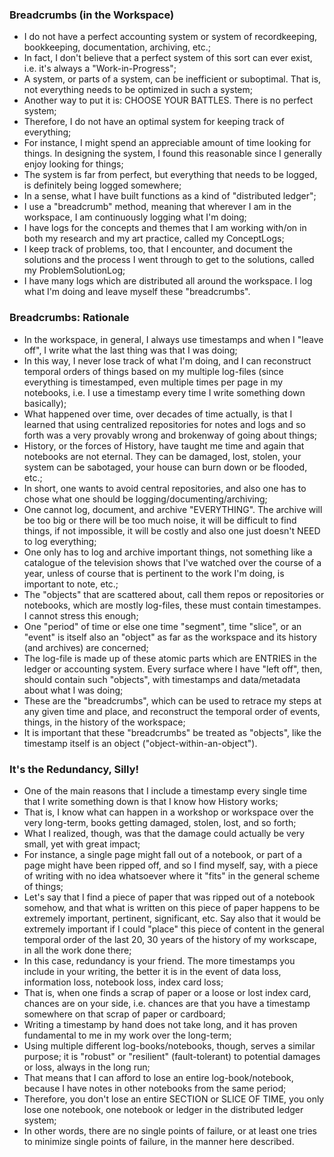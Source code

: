 ### Breadcrumbs (in the Workspace)
* I do not have a perfect accounting system or system of recordkeeping, bookkeeping, documentation, archiving, etc.;
* In fact, I don't believe that a perfect system of this sort can ever exist, i.e. it's always a "Work-in-Progress";
* A system, or parts of a system, can be inefficient or suboptimal. That is, not everything needs to be optimized in such a system;
* Another way to put it is: CHOOSE YOUR BATTLES. There is no perfect system;
* Therefore, I do not have an optimal system for keeping track of everything;
* For instance, I might spend an appreciable amount of time looking for things. In designing the system, I found this reasonable since I generally enjoy looking for things;
* The system is far from perfect, but everything that needs to be logged, is definitely being logged somewhere;
* In a sense, what I have built functions as a kind of "distributed ledger";
* I use a "breadcrumb" method, meaning that wherever I am in the workspace, I am continuously logging what I'm doing;
* I have logs for the concepts and themes that I am working with/on in both my research and my art practice, called my ConceptLogs;
* I keep track of problems, too, that I encounter, and document the solutions and the process I went through to get to the solutions, called my ProblemSolutionLog;
* I have many logs which are distributed all around the workspace. I log what I'm doing and leave myself these "breadcrumbs".

### Breadcrumbs: Rationale
* In the workspace, in general, I always use timestamps and when I "leave off", I write what the last thing was that I was doing;
* In this way, I never lose track of what I'm doing, and I can reconstruct temporal orders of things based on my multiple log-files (since everything is timestamped, even multiple times per page in my notebooks, i.e. I use a timestamp every time I write something down basically);
* What happened over time, over decades of time actually, is that I learned that using centralized repositories for notes and logs and so forth was a very provably wrong and brokenway of going about things;
* History, or the forces of History, have taught me time and again that notebooks are not eternal. They can be damaged, lost, stolen, your system can be sabotaged, your house can burn down or be flooded, etc.;
* In short, one wants to avoid central repositories, and also one has to chose what one should be logging/documenting/archiving;
* One cannot log, document, and archive "EVERYTHING". The archive will be too big or there will be too much noise, it will be difficult to find things, if not impossible, it will be costly and also one just doesn't NEED to log everything;
* One only has to log and archive important things, not something like a catalogue of the television shows that I've watched over the course of a year, unless of course that is pertinent to the work I'm doing, is important to note, etc.;
* The "objects" that are scattered about, call them repos or repositories or notebooks, which are mostly log-files, these must contain timestampes. I cannot stress this enough;
* One "period" of time or else one time "segment", time "slice", or an "event" is itself also an "object" as far as the workspace and its history (and archives) are concerned;
* The log-file is made up of these atomic parts which are ENTRIES in the ledger or accounting system. Every surface where I have "left off", then, should contain such "objects", with timestamps and data/metadata about what I was doing;
* These are the "breadcrumbs", which can be used to retrace my steps at any given time and place, and reconstruct the temporal order of events, things, in the history of the workspace;
* It is important that these "breadcrumbs" be treated as "objects", like the timestamp itself is an object ("object-within-an-object").

### It's the Redundancy, Silly!
* One of the main reasons that I include a timestamp every single time that I write something down is that I know how History works;
* That is, I know what can happen in a workshop or workspace over the very long-term, books getting damaged, stolen, lost, and so forth;
* What I realized, though, was that the damage could actually be very small, yet with great impact;
* For instance, a single page might fall out of a notebook, or part of a page might have been ripped off, and so I find myself, say, with a piece of writing with no idea whatsoever where it "fits" in the general scheme of things;
* Let's say that I find a piece of paper that was ripped out of a notebook somehow, and that what is written on this piece of paper happens to be extremely important, pertinent, significant, etc. Say also that it would be extremely important if I could "place" this piece of content in the general temporal order of the last 20, 30 years of the history of my workscape, in all the work done there;
* In this case, redundancy is your friend. The more timestamps you include in your writing, the better it is in the event of data loss, information loss, notebook loss, index card loss;
* That is, when one finds a scrap of paper or a loose or lost index card, chances are on your side, i.e. chances are that you have a timestamp somewhere on that scrap of paper or cardboard;
* Writing a timestamp by hand does not take long, and it has proven fundamental to me in my work over the long-term;
* Using multiple different log-books/notebooks, though, serves a similar purpose; it is "robust" or "resilient" (fault-tolerant) to potential damages or loss, always in the long run;
* That means that I can afford to lose an entire log-book/notebook, because I have notes in other notebooks from the same period;
* Therefore, you don't lose an entire SECTION or SLICE OF TIME, you only lose one notebook, one notebook or ledger in the distributed ledger system;
* In other words, there are no single points of failure, or at least one tries to minimize single points of failure, in the manner here described.
